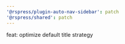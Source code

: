 ```yaml
---
'@rspress/plugin-auto-nav-sidebar': patch
'@rspress/shared': patch
---
```


feat: optimize default title strategy
